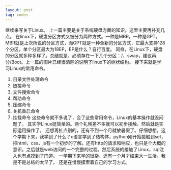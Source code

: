 ```yaml
---
layout: post
tag: codes
---
```

继续来写关于Linux。
上一篇主要是关于系统硬盘方面的知识。这里主要再补充几点。
在linux下，硬盘分区方式又被分为两种方式。一种是MBR，一种是GPT。MBR就是上次所说的分区方式，而GPT就是一种全新的分区方式，它最大支持128个分区，单个分区最大为18EP，EP是什么？自行百度。
同样，在Linux下，硬盘的分区就多种多样了。总结就是，必须存在一下几个分区：/，swap，建议再分/Boot。上一篇的图片已经很清除的说明了linux下的树状结构。
接下来就是学习Linux的常用命令。

1. 目录文件处理命令
2. 链接命令
3. 文件搜索命令
4. 帮助命令
5. 压缩命令
6. 关机重启命令
7. 挂载命令
这些命令就不多说了，会了这些常用命令，Linux的基本操作就没问题了。
其实学Linux挺简单的。两个礼拜差不多就可以初步接触。然后就是实际运用操作了。
还想再扯点别的，还有不到一个月就放暑假了。仔细想想，这个学期下来，我学到了什么？c语言学到了结构体，python刚开始接触到set，把html，css，js有一个初步的了解。还有http的请求和响应，也只是个大概的意识。之后就是web访问的一个完整的过程。然后系统的接触了Linux，sql注入也有点摸到了门道。
一学期下来学的很杂，还有一个月才结束大一生活，我是不是总结的太早了。
还是在慢慢摸索着自己的学习方式。

